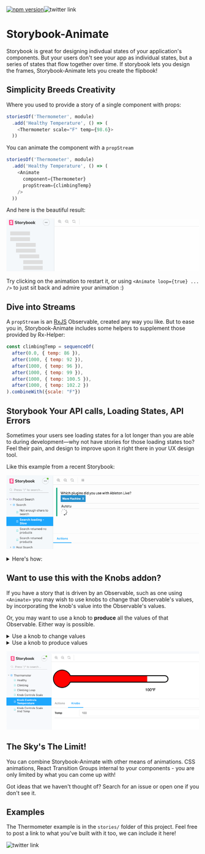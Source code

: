 [![npm version](https://badge.fury.io/js/storybook-animate.svg)](https://badge.fury.io/js/storybook-animate)![twitter link](https://img.shields.io/badge/twitter-@deaniusol-55acee.svg)

# Storybook-Animate

Storybook is great for designing indivdual states of your application's components.
But your users don't see your app as individual states, but a series of states that flow together over time. If storybook lets you design the frames, Storybook-Animate lets you create the flipbook!

## Simplicity Breeds Creativity

Where you used to provide a story of a single component with props:

```js
storiesOf('Thermometer', module)
  .add('Healthy Temperature', () => (
    <Thermometer scale="F" temp={98.6}> 
  ))
```

You can animate the component with a `propStream`

```js
storiesOf('Thermometer', module)
  .add('Healthy Temperature', () => (
    <Animate
      component={Thermometer}
      propStream={climbingTemp}
    />    
  ))
```

And here is the beautiful result:

![](./therm.gif)

Try clicking on the animation to restart it, or using `<Animate loop={true} ... />` to just sit back and admire your animation :)

## Dive into Streams
A `propStream` is an [RxJS](https://github.com/ReactiveX/rxjs) Observable, created any way you like. But to ease you in,  Storybook-Animate includes some helpers to supplement those provided by Rx-Helper:

```js
const climbingTemp = sequenceOf(
  after(0.0, { temp: 86 }),
  after(1000, { temp: 92 }),
  after(1000, { temp: 96 }),
  after(1000, { temp: 99 }),
  after(1000, { temp: 100.5 }),
  after(1000, { temp: 102.2 })
).combineWith({scale: "F"})
```

## Storybook Your API calls, Loading States, API Errors

Sometimes your users see loading states for a lot longer than you are able to during development—why not have stories for those loading states too? Feel their pain, and design to improve upon it right there in your UX design tool. 

Like this example from a recent Storybook:

![](sb-slow-search.gif)

<details>

<summary>
Here's how:
</summary>

Imagine an oversimplified auto-complete component such as this one.

```js
import { searchApi } from './anotherFile'

function AutoComplete() {
  const [results, setResults] = useState([])
  return (
    <input onChange={(e) => {
      searchApi(e.target.text)
        .then(results => setResults(results))
    }/>
    { /* render results */ }
  )
}
```

It calls `searchApi`, a Promise-returning function, to get results, which are objects like `{text: 'Boom', value: 25}`. It then changes internal state with those results to cause a re-render. To simulate a slow state, the first thing we must do is make the component _default_ to using the search function it used before, but make it overridable as a prop.

```js
import {searchApi} from './anotherFile'
function AutoComplete({ searchFunction = searchApi }) {
  ...
}
```

Now it will call searchApi by default _unless_ another function is provided. Let's provide one. Here's a mock function that, after a delay of 3000 msec, returns the array we'd get from the real service.

```js
const slowSearch = term => after(3000, [
  {text: 'Abacus', value: 1},
  {text: 'AbbA', value: 2}
])).toPromise()
```

And now let's hand this function in to AutoComplete in our stories.
Now AutoComplete can display the results we want, when we want them! 

```js
storiesOf('Autocomplete', module)
  .add('Regular Loading', () => (
    <AutoComplete/>
  ))
  .add('Slow Loading', () => (
    <AutoComplete searchFunction={slowSearch} />
  ))
```

Why not add mock functions for failed lookups as well? This will make you think, and plan for it. All without leaving Storybook, thanks to Storybook-Animate, and RxJS Observables.

</details>

## Want to use this with the Knobs addon?

If you have a story that is driven by an Observable, such as one using `<Animate>` you may wish to use knobs to change that Observable's values, by incorporating the knob's value into the Observable's values.

Or, you may want to use a knob to **produce** all the values of that Observable. Either way is possible.

<details>
<summary>
Use a knob to change values
</summary>

For the case of modifying an Observable by a knob value, this is done by applying a `map` to every value, in which the knobs value is read. (You may have to read the knob's value once up-front, before the Observable produces a value, to make the knob appear in the Storybook UI).

Story `ClimbingLoop`:
```js
  <Animate
    component={Thermometer}
    propStream={climbingTemp}
  />
```

Story `KnobControlsScale`:
```js
  <Animate
    component={Thermometer}
    propStream={climbingTemp.pipe(
      map(({ temp }) => ({
        temp,
        scale: select("Scale", { C: "C", F: "F" }, "F")
      }))
    )}
  />
```

![](./knob-temp-1.gif)


Each time the `climbingTemp` Observable has a value, `Animate` will render  `<Thermometer>` with the scale the knob is set to.

</details>

<details>
<summary>
Use a knob to produce values
</summary>

What if we want the temperature to be entirely controlled by a knob? We can use `<WithObservableKnob>` to create a knob, plus an Observable of its values, and render a component with those values.

Story `KnobControlsTemperature`

```js
<WithObservableKnob
  knob={[number, "Temp", 98]}
  render={knobTemps => (
    <Animate
      component={Thermometer}
      propStream={knobTemps.pipe(
        map(v => ({ temp: v, scale: "F" }))
      )}
    />
  )}
/>
```

</details>

![](./knob-temp-2.gif)


## The Sky's The Limit!

You can combine Storybook-Animate with other means of animations. CSS animations, React Transition Groups internal to your components - you are only limited by what you can come up with!

Got ideas that we haven't thought of? Search for an issue or open one if you don't see it.

## Examples

The Thermometer example is in the `stories/` folder of this project. Feel free to post a link to what you've built with it too, we can include it here!

![twitter link](https://img.shields.io/badge/twitter-@deaniusol-55acee.svg)
